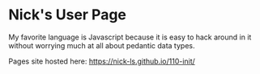 # Nick's User Page
My favorite language is Javascript because it is easy to hack around in it without worrying much at all about pedantic data types.

Pages site hosted here: https://nick-ls.github.io/110-init/
